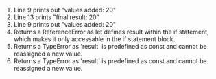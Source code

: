 1. Line 9 prints out "values added: 20"
2. Line 13 prints "final result: 20"
3. Line 9 prints out "values added: 20"
4. Returns a ReferenceError as let defines result within the if statement, which makes it only accessable in the if statement block. 
5. Returns a TypeError as 'result' is predefined as const and cannot be reassigned a new value.
6. Returns a TypeError as 'result' is predefined as const and cannot be reassigned a new value.